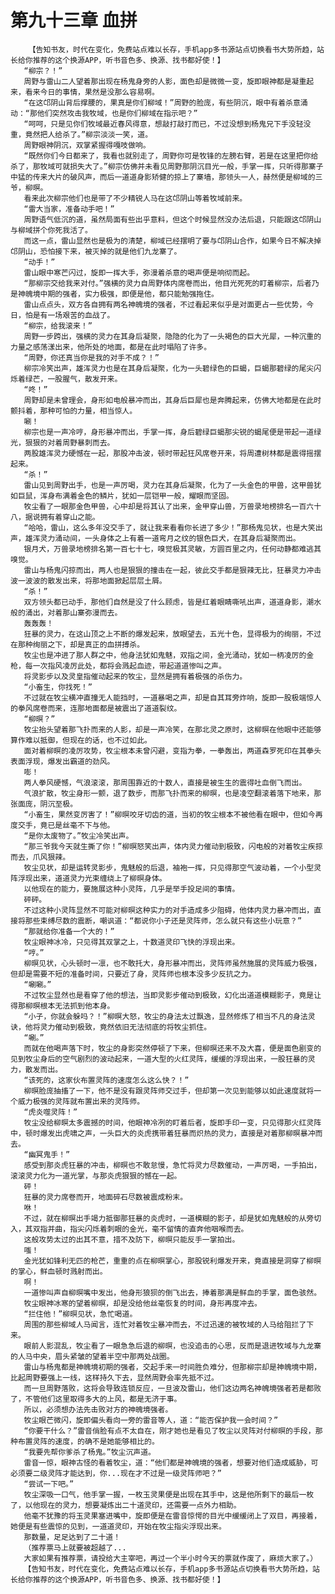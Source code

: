# 第九十三章 血拼
        【告知书友，时代在变化，免费站点难以长存，手机app多书源站点切换看书大势所趋，站长给你推荐的这个换源APP，听书音色多、换源、找书都好使！】
       “柳宗？！”
       周野与雷山二人望着那出现在杨鬼身旁的人影，面色却是微微一变，旋即眼神都是凝重起来，看来今日的事情，果然是没那么容易啊。
       “在这邙阴山背后撑腰的，果真是你们柳域！”周野的脸庞，有些阴沉，眼中有着杀意涌动：“那他们突然攻击我牧域，也是你们柳域在指示吧？”
       “呵呵，只是见你们牧域最近春风得意，想敲打敲打而已，不过没想到杨鬼兄下手没轻没重，竟然把人给杀了。”柳宗淡淡一笑，道。
       周野眼神阴沉，双掌紧握得嘎吱做响。
       “既然你们今日都来了，我看也就别走了，周野你可是牧锋的左膀右臂，若是在这里把你给杀了，那牧域可就损失大了。”柳宗仿佛并未看见周野那阴沉目光一般，手掌一挥，只听得那寨子中猛的传来大片的破风声，而后一道道身影矫健的掠上了寨墙，那领头一人，赫然便是柳域的三爷，柳暝。
       看来此次柳宗他们也是带了不少精锐人马在这邙阴山等着牧域前来。
       “雷大当家，准备动手吧！”
       周野语气低沉的道，虽然局面有些出乎意料，但这个时候显然没办法后退，只能跟这邙阴山与柳域拼个你死我活了。
       而这一点，雷山显然也是极为的清楚，柳域已经摆明了要与邙阴山合作，如果今日不解决掉邙阴山，恐怕接下来，被灭掉的就是他们九龙寨了。
       “动手！”
       雷山眼中寒芒闪过，旋即一挥大手，弥漫着杀意的喝声便是响彻而起。
       “那柳宗交给我来对付。”强横的灵力自周野体内席卷而出，他目光死死的盯着柳宗，后者乃是神魄境中期的强者，实力极强，即便是他，都只能勉强拖住。
       雷山点点头，双方各自拥有两名神魄境的强者，不过看起来似乎是对面更占一些优势，今日，怕是有一场艰苦的血战了。
       “柳宗，给我滚来！”
       周野一步跨出，强横的灵力在其身后凝聚，隐隐的化为了一头褐色的巨大光犀，一种沉重的力量之感荡漾出来，他所处的地面，都是在此时塌陷了许多。
       “周野，你还真当你是我的对手不成？！”
       柳宗冷笑出声，雄浑灵力也是在其身后凝聚，化为一头碧绿色的巨蝎，巨蝎那碧绿的尾尖闪烁着绿芒，一股腥气，散发开来。
       “咚！”
       周野却是未曾理会，身形如电般暴冲而出，其身后巨犀也是奔腾起来，仿佛大地都是在此时颤抖着，那种可怕的力量，相当惊人。
       唰！
       柳宗也是一声冷哼，身形暴冲而出，手掌一挥，身后碧绿巨蝎那尖锐的蝎尾便是带起一道绿光，狠狠的对着周野暴刺而去。
       两股雄浑灵力硬憾在一起，那股冲击波，顿时带起狂风席卷开来，将周遭树林都是震得摇摆起来。
       “杀！”
       雷山见到周野出手，也是一声厉喝，灵力在其身后凝聚，化为了一头金色的甲兽，这甲兽犹如巨鼠，浑身布满着金色的鳞片，犹如一层铠甲一般，耀眼而坚固。
       牧尘看了一眼那金色甲兽，心中却是将其认了出来，金甲穿山兽，万兽录地榜排名一百六十八，据说拥有着穿山之能。
       “哈哈，雷山，这么多年没交手了，就让我来看看你长进了多少！”那杨鬼见状，也是大笑出声，雄浑灵力涌动间，一头身体之上有着一道弯月之纹的银色巨犬，在其身后凝聚而出。
       银月犬，万兽录地榜排名第一百七十七，嗅觉极其灵敏，方圆百里之内，任何动静都难逃其嗅觉。
       雷山与杨鬼闪掠而出，两人也是狠狠的撞击在一起，彼此交手都是狠辣无比，狂暴灵力冲击波一波波的散发出来，将那地面掀起层层土屑。
       “杀！”
       双方领头都已动手，那他们自然是没了什么顾虑，皆是红着眼睛嘶吼出声，道道身影，潮水般的涌出，对着那山寨弥漫而去。
       轰轰轰！
       狂暴的灵力，在这山顶之上不断的爆发起来，放眼望去，五光十色，显得极为的绚丽，不过在那种绚丽之下，却是真正的血拼搏杀。
       牧尘也是冲进了那人群之中，他身法犹如鬼魅，双指之间，金光涌动，犹如一柄凌厉的金枪，每一次指风凌厉此处，都将会溅起血迹，带起道道惨叫之声。
       将灵影步以及灵皇指催动起来的牧尘，显然是拥有着极强的杀伤力。
       “小畜生，你找死！”
       不过就在牧尘横冲直撞无人能挡时，一道暴喝之声，却是自其耳旁炸响，旋即一股极端惊人的拳风席卷而来，连那地面都是被震出了道道裂纹。
       “柳暝？”
       牧尘抬头望着那飞扑而来的人影，却是一声冷笑，在那北灵之原时，这柳暝在他眼中还能够算作难以抵御，但现在的话，也不过如此。
       面对着柳暝的凌厉攻势，牧尘根本未曾闪避，变指为拳，一拳轰出，两道森罗死印在其拳头表面浮现，爆发出霸道的劲风。
       嘭！
       两人拳风硬憾，气浪滚滚，那周围靠近的十数人，直接是被生生的震得吐血倒飞而出。
       气浪扩散，牧尘身形一颤，退了数步，而那飞扑而来的柳暝，也是凌空翻滚着落下地来，那张面庞，阴沉至极。
       “小畜生，果然变厉害了！”柳暝咬牙切齿的道，当初的牧尘根本不被他看在眼中，但如今再度交手，竟已是丝毫不下与他。
       “是你太废物了。”牧尘冷笑出声。
       “那三爷我今天就生撕了你！”柳暝怒笑出声，体内灵力催动到极致，闪电般的对着牧尘疾掠而去，爪风狠辣。
       牧尘见状，却是运转灵影步，鬼魅般的后退，袖袍一挥，只见得那空气波动着，一个小型灵阵浮现出来，道道灵力光束缠绕上了柳暝身体。
       以他现在的能力，要施展这种小灵阵，几乎是举手投足间的事情。
       砰砰。
       不过这种小灵阵显然不可能对柳暝这种实力的对手造成多少阻碍，他体内灵力暴冲而出，直接将那些束缚尽数的震断，嘲讽道：“都说你小子还是灵阵师，怎么就只有这些小玩意？”
       “那就给你准备一个大的！”
       牧尘眼神冰冷，只见得其双掌之上，十数道灵印飞快的浮现出来。
       “哼。”
       柳暝见状，心头顿时一凛，也不敢托大，身形暴冲而出，灵阵师虽然施展的灵阵威力极强，但却是需要不短的准备时间，只要近了身，灵阵师也根本没多少反抗之力。
       “唰唰。”
       不过牧尘显然也是看穿了他的想法，当即灵影步催动到极致，幻化出道道模糊影子，竟是让得那柳暝根本无法抓到他本身。
       “小子，你就会躲吗？！”柳暝大怒，牧尘的身法太过飘逸，显然修炼了相当不凡的身法灵诀，他将灵力催动到极致，竟然依旧无法彻底的将牧尘抓住。
       “唰。”
       而就在他喝声落下时，牧尘的身影突然停顿了下来，但柳暝还来不及大喜，便是面色剧变的见到牧尘身后的空气剧烈的波动起来，一道大型的火红灵阵，缓缓的浮现出来，一股狂暴的灵力，散发而出。
       “该死的，这家伙布置灵阵的速度怎么这么快？！”
       柳暝脸庞抽搐了一下，他不是没有跟灵阵师交过手，但却第一次见到能够以如此速度就将一个威力极强的灵阵就布置出来的灵阵师。
       “虎炎噬灵阵！”
       牧尘没给柳暝太多震撼的时间，他眼神冷冽的盯着后者，旋即手印一变，只见得那火红灵阵中，顿时爆发出虎啸之声，一头巨大的炎虎携带着狂暴而炽热的灵力，直接是对着那柳暝暴冲而去。
       “幽冥鬼手！”
       感受到那炎虎狂暴的冲击，柳暝也不敢怠慢，急忙将灵力尽数催动，一声厉喝，一手拍出，滚滚灵力化为一道光掌，与那炎虎狠狠的憾在一起。
       砰！
       狂暴的灵力席卷而开，地面碎石尽数被震成粉末。
       咻！
       不过，就在柳暝出手竭力抵御那狂暴的炎虎时，一道模糊的影子，却是犹如鬼魅般的从旁切入，其双指并曲，指尖闪烁着刺眼的金光，毫不留情的直奔他咽喉而去。
       这般攻势太过的出其不意，措不及防下，柳暝只能反手一掌拍出。
       嗤！
       金光犹如锋利无匹的枪芒，重重的点在柳暝掌心，那股锐利爆发开来，竟直接是洞穿了柳暝的掌心，鲜血顿时溅射而出。
       啊！
       一道惨叫声自柳暝嘴中发出，他身形狼狈的倒飞出去，捧着那满是鲜血的手掌，面色骇然。
       牧尘眼神冰寒的望着柳暝，却是没给他丝毫恢复的时间，身形再度冲去。
       “拦住他！”柳暝见状，急忙喝道。
       周围的那些柳域人马闻言，连忙对着牧尘暴冲而去，不过迅速的被牧域的人马给阻拦了下来。
       眼前人影混乱，牧尘看了一眼急急后退的柳暝，也没追击的心思，反而是退进牧域与九龙寨的人马中央，眉头紧皱的望着半空中那两处战圈。
       雷山与杨鬼都是神魄境初期的强者，交起手来一时间胜负难分，但那柳宗却是神魄境中期，比起周野要强上一线，这样持久下去，显然周野会率先抵不过。
       而一旦周野落败，这将会导致连锁反应，一旦波及雷山，他们这边两名神魄境强者若是都败了，不管他们这里取得多大的上风，都是无济于事。
       所以，必须想办法先击败对方的神魄境强者。
       牧尘眼芒微闪，旋即偏头看向一旁的雷音等人，道：“能否保护我一会时间？”
       “你要干什么？”雷音俏脸有点不太自在，刚才她也是看见了牧尘以灵阵对付柳暝的手段，那种布置灵阵的速度，的确不是她能够相比的。
       “我要先帮你爹杀了杨鬼。”牧尘沉声道。
       雷音一惊，眼神古怪的看着牧尘，道：“他们都是神魄境的强者，想要对他们造成威胁，可必须要二级灵阵才能达到，你...现在才不过是一级灵阵师吧？”
       “尝试一下吧。”
       牧尘深吸一口气，他手掌一握，一枚玉灵果便是出现在其手中，这是他所剩下的最后一枚了，以他现在的灵力，想要凝炼出二十道灵印，还需要一点外力相助。
       他毫不犹豫的将玉灵果塞进嘴中，旋即便是在雷音惊愕的目光中缓缓闭上了双目，再接着，她便是有些震惊的见到，一道道灵印，开始在牧尘指尖浮现出来。
       那数量，足足达到了二十道！
       （推荐票马上就要被超越了...
       大家如果有推荐票，请投给大主宰吧，再过一个半小时今天的票就作废了，麻烦大家了。）
       【告知书友，时代在变化，免费站点难以长存，手机app多书源站点切换看书大势所趋，站长给你推荐的这个换源APP，听书音色多、换源、找书都好使！】